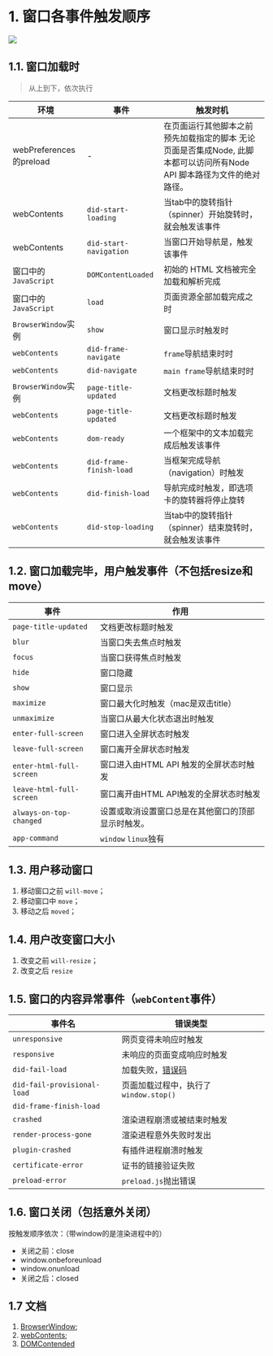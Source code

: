 # 1. 窗口各事件触发顺序

<img src='../../resources/markdown/window-event.png'/>

## 1.1. 窗口加载时
> 从上到下，依次执行

| 环境                    | 事件                    | 触发时机                                                                                                               |
| ----------------------- | ----------------------- | ---------------------------------------------------------------------------------------------------------------------- |
| webPreferences的preload | -                       | 在页面运行其他脚本之前预先加载指定的脚本 无论页面是否集成Node, 此脚本都可以访问所有Node API 脚本路径为文件的绝对路径。 |
| webContents             | `did-start-loading`     | 当tab中的旋转指针（spinner）开始旋转时，就会触发该事件                                                                 |
| webContents             | `did-start-navigation`  | 当窗口开始导航是，触发该事件                                                                                           |
| 窗口中的`JavaScript`    | `DOMContentLoaded`      | 初始的 HTML 文档被完全加载和解析完成                                                                                   |
| 窗口中的`JavaScript`    | `load`                  | 页面资源全部加载完成之时                                                                                               |
| `BrowserWindow`实例     | `show`                  | 窗口显示时触发时                                                                                                       |
| `webContents`           | `did-frame-navigate`    | `frame`导航结束时时                                                                                                    |
| `webContents`           | `did-navigate`          | `main frame`导航结束时时                                                                                               |
| `BrowserWindow`实例     | `page-title-updated`    | 文档更改标题时触发                                                                                                     |
| `webContents`           | `page-title-updated`    | 文档更改标题时触发                                                                                                     |
| `webContents`           | `dom-ready`             | 一个框架中的文本加载完成后触发该事件                                                                                   |
| `webContents`           | `did-frame-finish-load` | 当框架完成导航（navigation）时触发                                                                                     |
| `webContents`           | `did-finish-load`       | 导航完成时触发，即选项卡的旋转器将停止旋转                                                                             |
| `webContents`           | `did-stop-loading`      | 当tab中的旋转指针（spinner）结束旋转时，就会触发该事件                                                                 |


## 1.2. 窗口加载完毕，用户触发事件（不包括resize和move）

| 事件                     | 作用                                               |
| ------------------------ | -------------------------------------------------- |
| `page-title-updated`     | 文档更改标题时触发                                 |
| `blur`                   | 当窗口失去焦点时触发                               |
| `focus`                  | 当窗口获得焦点时触发                               |
| `hide`                   | 窗口隐藏                                           |
| `show`                   | 窗口显示                                           |
| `maximize`               | 窗口最大化时触发（mac是双击title）                 |
| `unmaximize`             | 当窗口从最大化状态退出时触发                       |
| `enter-full-screen`      | 窗口进入全屏状态时触发                             |
| `leave-full-screen`      | 窗口离开全屏状态时触发                             |
| `enter-html-full-screen` | 窗口进入由HTML API 触发的全屏状态时触发            |
| `leave-html-full-screen` | 窗口离开由HTML API触发的全屏状态时触发             |
| `always-on-top-changed`  | 设置或取消设置窗口总是在其他窗口的顶部显示时触发。 |
| `app-command`            | `window` `linux`独有                               |



## 1.3. 用户移动窗口

1. 移动窗口之前 `will-move`；
2. 移动窗口中 `move`；
3. 移动之后 `moved`；

## 1.4. 用户改变窗口大小
1. 改变之前 `will-resize`；
2. 改变之后 `resize`


## 1.5. 窗口的内容异常事件（`webContent`事件）
| 事件名                      | 错误类型                                                                                                 |
| --------------------------- | -------------------------------------------------------------------------------------------------------- |
| `unresponsive`              | 网页变得未响应时触发                                                                                     |
| `responsive`                | 未响应的页面变成响应时触发                                                                               |
| `did-fail-load`             | 加载失败，[错误码](https://code.google.com/p/chromium/codesearch#chromium/src/net/base/net_error_list.h) |
| `did-fail-provisional-load` | 页面加载过程中，执行了`window.stop()`                                                                    |
| `did-frame-finish-load`     |                                                                                                          |
| `crashed`                   | 渲染进程崩溃或被结束时触发                                                                               |
| `render-process-gone`       | 渲染进程意外失败时发出                                                                                   |
| `plugin-crashed`            | 有插件进程崩溃时触发                                                                                     |
| `certificate-error`         | 证书的链接验证失败                                                                                       |
| `preload-error`             | `preload.js`抛出错误                                                                                     |


## 1.6. 窗口关闭（包括意外关闭）

按触发顺序依次：（带window的是渲染进程中的）

-  关闭之前：close
-  window.onbeforeunload
-  window.onunload
-  关闭之后：closed


## 1.7 文档
1. [BrowserWindow](https://www.electronjs.org/docs/api/browser-window);
2. [webContents](https://www.electronjs.org/docs/api/web-contents);
3. [DOMContended](https://developer.mozilla.org/zh-CN/docs/Web/Events/DOMContentLoaded)